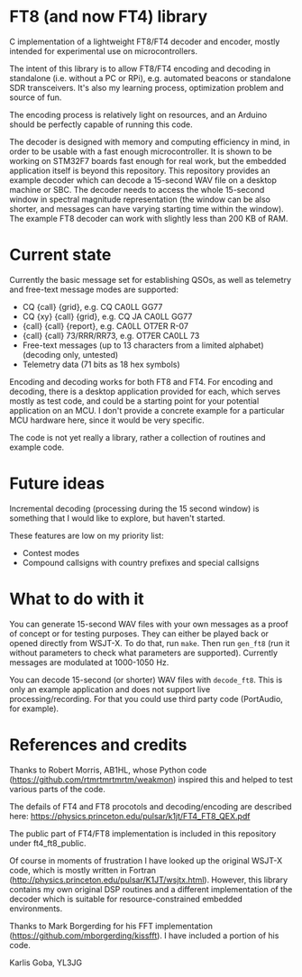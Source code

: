 # FT8 (and now FT4) library 

C implementation of a lightweight FT8/FT4 decoder and encoder, mostly intended for experimental use on microcontrollers.

The intent of this library is to allow FT8/FT4 encoding and decoding in standalone (i.e. without a PC or RPi), e.g. automated beacons or standalone SDR transceivers. It's also my learning process, optimization problem and source of fun.

The encoding process is relatively light on resources, and an Arduino should be perfectly capable of running this code.

The decoder is designed with memory and computing efficiency in mind, in order to be usable with a fast enough microcontroller. It is shown to be working on STM32F7 boards fast enough for real work, but the embedded application itself is beyond this repository. This repository provides an example decoder which can decode a 15-second WAV file on a desktop machine or SBC. The decoder needs to access the whole 15-second window in spectral magnitude representation (the window can be also shorter, and messages can have varying starting time within the window). The example FT8 decoder can work with slightly less than 200 KB of RAM. 

# Current state

Currently the basic message set for establishing QSOs, as well as telemetry and free-text message modes are supported:
* CQ {call} {grid}, e.g. CQ CA0LL GG77
* CQ {xy} {call} {grid}, e.g. CQ JA CA0LL GG77
* {call} {call} {report}, e.g. CA0LL OT7ER R-07
* {call} {call} 73/RRR/RR73, e.g. OT7ER CA0LL 73
* Free-text messages (up to 13 characters from a limited alphabet) (decoding only, untested)
* Telemetry data (71 bits as 18 hex symbols)

Encoding and decoding works for both FT8 and FT4. For encoding and decoding, there is a desktop application provided for each, which serves mostly as test code, and could be a starting point for your potential application on an MCU. I don't provide a concrete example for a particular MCU hardware here, since it would be very specific.

The code is not yet really a library, rather a collection of routines and example code.

# Future ideas

Incremental decoding (processing during the 15 second window) is something that I would like to explore, but haven't started.

These features are low on my priority list:
* Contest modes
* Compound callsigns with country prefixes and special callsigns

# What to do with it

You can generate 15-second WAV files with your own messages as a proof of concept or for testing purposes. They can either be played back or opened directly from WSJT-X. To do that, run ```make```. Then run ```gen_ft8``` (run it without parameters to check what parameters are supported). Currently messages are modulated at 1000-1050 Hz.

You can decode 15-second (or shorter) WAV files with ```decode_ft8```. This is only an example application and does not support live processing/recording. For that you could use third party code (PortAudio, for example).

# References and credits

Thanks to Robert Morris, AB1HL, whose Python code (https://github.com/rtmrtmrtmrtm/weakmon) inspired this and helped to test various parts of the code.

The defails of FT4 and FT8 procotols and decoding/encoding are described here: https://physics.princeton.edu/pulsar/k1jt/FT4_FT8_QEX.pdf

The public part of FT4/FT8 implementation is included in this repository under ft4_ft8_public.

Of course in moments of frustration I have looked up the original WSJT-X code, which is mostly written in Fortran (http://physics.princeton.edu/pulsar/K1JT/wsjtx.html). However, this library contains my own original DSP routines and a different implementation of the decoder which is suitable for resource-constrained embedded environments.

Thanks to Mark Borgerding for his FFT implementation (https://github.com/mborgerding/kissfft). I have included a portion of his code.

Karlis Goba,
YL3JG
